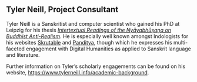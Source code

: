 ## Tyler Neill, Project Consultant

Tyler Neill is a Sanskritist and computer scientist who gained his PhD at Leipzig for his thesis *[Intertextual Readings of the Nyāyabhūṣaṇa on Buddhist Anti-Realism](https://ul.qucosa.de/landing-page/?tx_dlf[id]=https%3A%2F%2Ful.qucosa.de%2Fapi%2Fqucosa%253A82629%2Fmets)*.  He is especially well known amongst Indologists for his websites [Skrutable](https://skrutable.info/) and [Panditya](https://www.tylerneill.info/blog-kalpataru-diaries/panditya), though which he expresses his multi-faceted engagement with Digital Humanities as applied to Sanskrit language and literature.

Further information on Tyler’s scholarly engagements can be found on his website, https://www.tylerneill.info/academic-background.
